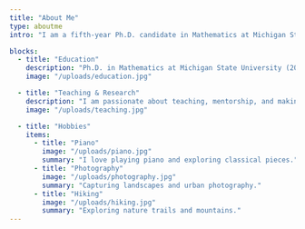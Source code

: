 ```yaml
---
title: "About Me"
type: aboutme
intro: "I am a fifth-year Ph.D. candidate in Mathematics at Michigan State University. My research focuses on quantum topology and knot theory, and I am deeply engaged in teaching and integrating computational approaches into learning."

blocks:
  - title: "Education"
    description: "Ph.D. in Mathematics at Michigan State University (2021-2026). Thesis on Quantum Topology supervised by Prof. Efstratia Kalfagianni. Presented papers at 5 IEEE conferences, with contributions published in 2 Springer journals. BSc in Artificial Intelligence at MIT (2016-2020), GPA 3.9/4.0."
    image: "/uploads/education.jpg"

  - title: "Teaching & Research"
    description: "I am passionate about teaching, mentorship, and making complex mathematical ideas accessible. I incorporate technology, coding, and interactive exercises into my courses to engage students actively."
    image: "/uploads/teaching.jpg"

  - title: "Hobbies"
    items:
      - title: "Piano"
        image: "/uploads/piano.jpg"
        summary: "I love playing piano and exploring classical pieces."
      - title: "Photography"
        image: "/uploads/photography.jpg"
        summary: "Capturing landscapes and urban photography."
      - title: "Hiking"
        image: "/uploads/hiking.jpg"
        summary: "Exploring nature trails and mountains."
---
```


